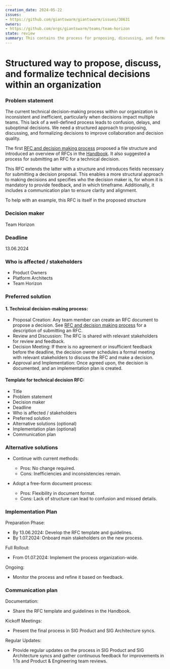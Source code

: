 ```yaml
---
creation_date: 2024-05-22
issues:
- https://github.com/giantswarm/giantswarm/issues/30631
owners:
- https://github.com/orgs/giantswarm/teams/team-horizon
state: review
summary: This contains the process for proposing, discussing, and formalizing technical decisions. It also introduces the RFC structure.
---
```


# Structured way to propose, discuss, and formalize technical decisions within an organization

### Problem statement

The current technical decision-making process within our organization is inconsistent and inefficient, particularly when decisions impact multiple teams. This lack of a well-defined process leads to confusion, delays, and suboptimal decisions.
We need a structured approach to proposing, discussing, and formalizing decisions to improve collaboration and decision quality.

The first [RFC and decision making process](https://github.com/giantswarm/rfc/pull/78/files/) proposed a file structure and introduced an overview of RFCs in the [Handbook](https://handbook.giantswarm.io/docs/rfcs/).
It also suggested a process for submitting an RFC for a technical decision.

This RFC extends the latter with a structure and introduces fields necessary for submitting a decision proposal.
This enables a more structural approach to making decisions and specifies who the decision maker is, for whom it is mandatory to provide feedback, and in which timeframe. Additionally, it includes a communication plan to ensure clarity and alignment.

To help with an example, this RFC is itself in the proposed structure

### Decision maker
Team Horizon

### Deadline
13.06.2024

### Who is affected / stakeholders
- Product Owners
- Platform Architects
- Team Horizon

### Preferred solution

#### 1. Technical decision-making process:
- Proposal Creation: Any team member can create an RFC document to propose a decision. See [RFC and decision making process](https://handbook.giantswarm.io/docs/rfcs/decision-process/) for a description of submitting an RFC.
- Review and Discussion: The RFC is shared with relevant stakeholders for review and feedback.
- Decision Meeting: If there is no agreement or insufficient feedback before the deadline, the decision owner schedules a formal meeting with relevant stakeholders to discuss the RFC and make a decision.
- Approval and Implementation: Once agreed upon, the decision is documented, and an implementation plan is created.

####  Template for technical decision RFC:
- Title
- Problem statement
- Decision maker
- Deadline
- Who is affected / stakeholders
- Preferred solution
- Alternative solutions (optional)
- Implementation plan (optional)
- Communication plan

### Alternative solutions
- Continue with current methods:
  - Pros: No change required.
  - Cons: Inefficiencies and inconsistencies remain.

- Adopt a free-form document process:
  - Pros: Flexibility in document format.
  - Cons: Lack of structure can lead to confusion and missed details.

### Implementation Plan
Preparation Phase:
 - By 13.06.2024: Develop the RFC template and guidelines.
 - By 1.07.2024: Onboard main stakeholders on the new process.

Full Rollout:
 - From 01.07.2024: Implement the process organization-wide.

Ongoing:
 - Monitor the process and refine it based on feedback.

### Communication plan
Documentation:
- Share the RFC template and guidelines in the Handbook.

Kickoff Meetings:
- Present the final process in SIG Product and SIG Architecture syncs.

Regular Updates:
- Provide regular updates on the process in SIG Product and SIG Architecture syncs and gather continuous feedback for improvements in 1:1s and Product & Engineering team reviews.

